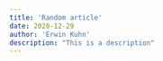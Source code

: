 ```yaml
---
title: 'Random article'
date: 2020-12-29
author: 'Erwin Kuhn'
description: "This is a description"
---
```

